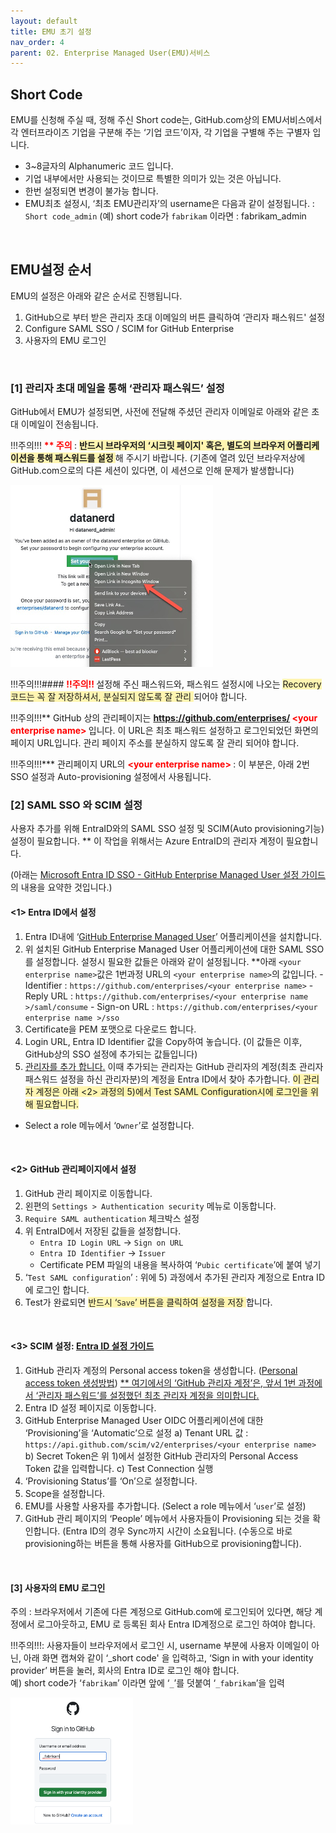 ```yaml
---
layout: default
title: EMU 초기 설정
nav_order: 4
parent: 02. Enterprise Managed User(EMU)서비스
---
```


## Short Code

EMU를 신청해 주실 때, 정해 주신 Short code는, GitHub.com상의 EMU서비스에서 각 엔터프라이즈 기업을 구분해 주는 ‘기업 코드’이자, 각 기업을 구별해 주는 구별자 입니다. 
-	3~8글자의 Alphanumeric 코드 입니다. 
-	기업 내부에서만 사용되는 것이므로 특별한 의미가 있는 것은 아닙니다. 
-	한번 설정되면 변경이 불가능 합니다. 
-	EMU최초 설정시, ‘최초 EMU관리자’의 username은 다음과 같이 설정됩니다. 
: `Short code_admin`
(예) short code가 `fabrikam` 이라면 : fabrikam_admin

<br> 

## EMU설정 순서

EMU의 설정은 아래와 같은 순서로 진행됩니다.  

1.	GitHub으로 부터 받은 관리자 초대 이메일의 버튼 클릭하여 ‘관리자 패스워드' 설정
2.	Configure SAML SSO / SCIM for GitHub Enterprise
3.	사용자의 EMU 로그인

<br>

### [1] 관리자 초대 메일을 통해 ‘관리자 패스워드’ 설정
 
GitHub에서 EMU가 설정되면, 사전에 전달해 주셨던 관리자 이메일로 아래와 같은 초대 이메일이 전송됩니다. 

!!!주의!!! **<span style="color:red"> ** 주의 </span>** : **<span style="background-color:#fff5b1"> 반드시 브라우저의 ‘시크릿 페이지' 혹은, 별도의 브라우저 어플리케이션을 통해 패스워드를 설정 </span>** 해 주시기 바랍니다. (기존에 열려 있던 브라우저상에 GitHub.com으로의 다른 세션이 있다면, 이 세션으로 인해 문제가 발생합니다)


  ![image](./img/adminpw-incognito.png)

!!!주의!!!#### **<span style="color:red"> !!주의!! </span>**   설정해 주신 패스워드와, 패스워드 설정시에 나오는 <span style="background-color:#fff5b1"> Recovery 코드는 꼭 잘 저장하셔서, 분실되지 않도록 잘 관리 </span>  되어야 합니다. 

!!!주의!!!** GitHub 상의 관리페이지는 **<span style="color:red"> https://github.com/enterprises/ \<your enterprise name> </span>**  입니다. 이 URL은 최초 패스워드 설정하고 로그인되었던 화면의 페이지 URL입니다. 관리 페이지 주소를 분실하지 않도록 잘 관리 되어야 합니다. 
  
!!!주의!!!*** 관리페이지 URL의 **<span style="color:red"> \<your enterprise name> </span>**  : 이 부분은, 아래 2번 SSO 설정과 Auto-provisioning 설정에서 사용됩니다.
<br> 

### [2] SAML SSO 와 SCIM 설정 
  
  사용자 추가를 위해 EntraID와의 SAML SSO 설정 및 SCIM(Auto provisioning기능) 설정이 필요합니다. 
  ** 이 작업을 위해서는 Azure EntraID의 관리자 계정이 필요합니다. 
  
  (아래는 [Microsoft Entra ID SSO - GitHub Enterprise Managed User 설정 가이드](https://learn.microsoft.com/en-us/entra/identity/saas-apps/github-enterprise-managed-user-tutorial)의 내용을 요약한 것입니다.)
  
#### <1> Entra ID에서 설정
  
  1) Entra ID내에 ‘[GitHub Enterprise Managed User](https://azuremarketplace.microsoft.com/en-us/marketplace/apps/aad.githubenterprisemanageduser?tab=Overview)’ 어플리케이션을 설치합니다. 
  2) 위 설치된 GitHub Enterprise Managed User 어플리케이션에 대한 SAML SSO를 설정합니다.
  설정시 필요한 값들은 아래와 같이 설정됩니다. 
  **아래 `<your enterprise name>`값은 1번과정 URL의 `<your enterprise name>`의 값입니다. 
    - Identifier : `https://github.com/enterprises/<your enterprise name>`
    - Reply URL : `https://github.com/enterprises/<your enterprise name >/saml/consume`
    - Sign-on URL : `https://github.com/enterprises/<your enterprise name >/sso`
  3) Certificate을 PEM 포맷으로 다운로드 합니다. 
  4) Login URL, Entra ID Identifier 값을 Copy하여 놓습니다. (이 값들은 이후, GitHub상의 SSO 설정에 추가되는 값들입니다)
  5) [관리자를 추가 합니다.](https://learn.microsoft.com/en-us/entra/identity/saas-apps/github-enterprise-managed-user-tutorial#assign-the-microsoft-entra-test-user) 이때 추가되는 관리자는 GitHub 관리자의 계정(최초 관리자 패스워드 설정을 하신 관리자분)의 계정을 Entra ID에서 찾아 추가합니다. <span style="background-color:#fff5b1"> 이 관리자 계정은 아래 <2> 과정의 5)에서 Test SAML Configuration시에 로그인을 위해 필요합니다. </span> 
  -	Select a role 메뉴에서 ‘`Owner`’로 설정합니다. 
  
   
<br>

#### <2> GitHub 관리페이지에서 설정

1)	GitHub 관리 페이지로 이동합니다. 
2)	왼편의 `Settings > Authentication security` 메뉴로 이동합니다. 
3)	`Require SAML authentication` 체크박스 설정
4)	위 EntraID에서 저장된 값들을 설정합니다. 
    - `Entra ID Login URL` → `Sign on URL`
    - `Entra ID Identifier` → `Issuer`
    - Certificate PEM 파일의 내용을 복사하여 ‘`Pubic certificate`’에 붙여 넣기
5)	‘`Test SAML configuration`’ : 위에 5) 과정에서 추가된 관리자 계정으로 Entra ID에 로그인 합니다. 
6)	Test가 완료되면 <span style="background-color:#fff5b1"> 반드시 ‘`Save`’ 버튼을 클릭하여 설정을 저장 </span> 합니다. 

<br>

#### <3> SCIM 설정: [Entra ID 설정 가이드](https://learn.microsoft.com/en-us/entra/identity/saas-apps/github-enterprise-managed-user-provisioning-tutorial)

1)	GitHub 관리자 계정의 Personal access token을 생성합니다. ([Personal access token 생성방법](https://docs.github.com/en/enterprise-cloud@latest/admin/identity-and-access-management/provisioning-user-accounts-for-enterprise-managed-users/configuring-scim-provisioning-for-enterprise-managed-users#creating-a-personal-access-token)) 
 <U> ** 여기에서의 ‘GitHub 관리자 계정’은, 앞서 1번 과정에서 ‘관리자 패스워드’를 설정했던 최초 관리자 계정을 의미합니다. </U> 
2)	Entra ID 설정 페이지로 이동합니다. 
3)	GitHub Enterprise Managed User OIDC 어플리케이션에 대한 ‘Provisioning’을 ‘Automatic’으로 설정
a)	Tenant URL 값 : `https://api.github.com/scim/v2/enterprises/<your enterprise name>`
b)	Secret Token은 위 1)에서 설정한 GitHub 관리자의 Personal Access Token 값을 입력합니다. 
c)	Test Connection 실행
4)	‘Provisioning Status’를 ‘On’으로 설정합니다.
5)	Scope을 설정합니다. 
6)	EMU를 사용할 사용자를 추가합니다. (Select a role 메뉴에서 ‘`user`’로 설정)
7)	GitHub 관리 페이지의 ‘People’ 메뉴에서 사용자들이 Provisioning 되는 것을 확인합니다. (Entra ID의 경우 Sync까지 시간이 소요됩니다. (수동으로 바로 provisioning하는 버튼을 통해 사용자를 GitHub으로 provisioning합니다). 

<br>

#### [3] 사용자의 EMU 로그인
주의 :  브라우저에서 기존에 다른 계정으로 GitHub.com에 로그인되어 있다면, 해당 계정에서 로그아웃하고, EMU 로 등록된 회사 Entra ID계정으로 로그인 하여야 합니다. 

!!!주의!!!: 사용자들이 브라우저에서 로그인 시,  username 부분에 사용자 이메일이 아닌, 아래 화면 캡쳐와 같이 ‘_short code' 을 입력하고, ‘Sign in with your identity provider’ 버튼을 눌러, 회사의 Entra ID로 로그인 해야 합니다.  
예) short code가 ‘`fabrikam`’ 이라면 앞에 ‘`_`’를 덧붙여 ‘`_fabrikam`’을 입력

 ![image](./img/emulogin.png)